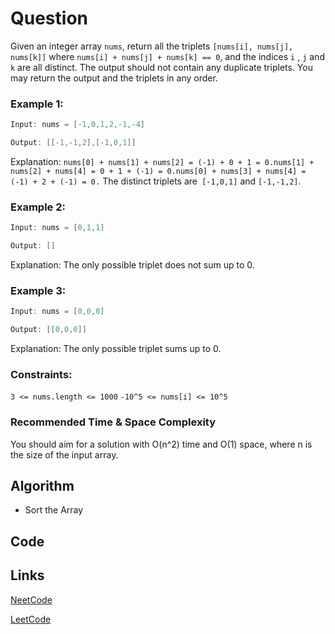 # Question
Given an integer array `nums`, return all the triplets `[nums[i], nums[j], nums[k]]` where `nums[i] + nums[j] + nums[k] == 0`, and the indices `i` , `j` and `k` are all distinct.
The output should not contain any duplicate triplets. You may return the output and the triplets in any order.
### Example 1:


```java
Input: nums = [-1,0,1,2,-1,-4]

Output: [[-1,-1,2],[-1,0,1]]

```
Explanation: `nums[0] + nums[1] + nums[2] = (-1) + 0 + 1 = 0.nums[1] + nums[2] + nums[4] = 0 + 1 + (-1) = 0.nums[0] + nums[3] + nums[4] = (-1) + 2 + (-1) = 0.`
The distinct triplets are` [-1,0,1]` and `[-1,-1,2]`.
### Example 2:


```java
Input: nums = [0,1,1]

Output: []

```
Explanation: The only possible triplet does not sum up to 0.
### Example 3:


```java
Input: nums = [0,0,0]

Output: [[0,0,0]]

```
Explanation: The only possible triplet sums up to 0.

### Constraints:
`3 <= nums.length <= 1000`
`-10^5 <= nums[i] <= 10^5`

### Recommended Time & Space Complexity

You should aim for a solution with O(n^2) time and O(1) space, where n is the size of the input array.

## Algorithm
- Sort the Array

## Code

## Links

[NeetCode](https://neetcode.io/problems/three-integer-sum)

[LeetCode](https://leetcode.com/problems/three-integer-sum)
